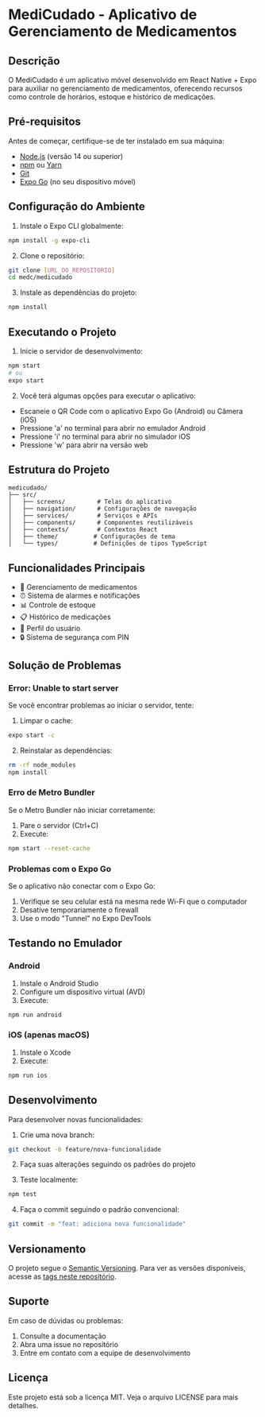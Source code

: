 # MediCudado - Aplicativo de Gerenciamento de Medicamentos

## Descrição
O MediCudado é um aplicativo móvel desenvolvido em React Native + Expo para auxiliar no gerenciamento de medicamentos, oferecendo recursos como controle de horários, estoque e histórico de medicações.

## Pré-requisitos

Antes de começar, certifique-se de ter instalado em sua máquina:

- [Node.js](https://nodejs.org/) (versão 14 ou superior)
- [npm](https://www.npmjs.com/) ou [Yarn](https://yarnpkg.com/)
- [Git](https://git-scm.com/)
- [Expo Go](https://expo.dev/client) (no seu dispositivo móvel)

## Configuração do Ambiente

1. Instale o Expo CLI globalmente:
```bash
npm install -g expo-cli
```

2. Clone o repositório:
```bash
git clone [URL_DO_REPOSITORIO]
cd medc/medicudado
```

3. Instale as dependências do projeto:
```bash
npm install
```

## Executando o Projeto

1. Inicie o servidor de desenvolvimento:
```bash
npm start
# ou
expo start
```

2. Você terá algumas opções para executar o aplicativo:

- Escaneie o QR Code com o aplicativo Expo Go (Android) ou Câmera (iOS)
- Pressione 'a' no terminal para abrir no emulador Android
- Pressione 'i' no terminal para abrir no simulador iOS
- Pressione 'w' para abrir na versão web

## Estrutura do Projeto

```
medicudado/
├── src/
│   ├── screens/         # Telas do aplicativo
│   ├── navigation/      # Configurações de navegação
│   ├── services/        # Serviços e APIs
│   ├── components/      # Componentes reutilizáveis
│   ├── contexts/        # Contextos React
│   ├── theme/          # Configurações de tema
│   └── types/          # Definições de tipos TypeScript
```

## Funcionalidades Principais

- 📱 Gerenciamento de medicamentos
- ⏰ Sistema de alarmes e notificações
- 📊 Controle de estoque
- 📋 Histórico de medicações
- 👤 Perfil do usuário
- 🔒 Sistema de segurança com PIN

## Solução de Problemas

### Error: Unable to start server
Se você encontrar problemas ao iniciar o servidor, tente:
1. Limpar o cache:
```bash
expo start -c
```

2. Reinstalar as dependências:
```bash
rm -rf node_modules
npm install
```

### Erro de Metro Bundler
Se o Metro Bundler não iniciar corretamente:
1. Pare o servidor (Ctrl+C)
2. Execute:
```bash
npm start --reset-cache
```

### Problemas com o Expo Go
Se o aplicativo não conectar com o Expo Go:
1. Verifique se seu celular está na mesma rede Wi-Fi que o computador
2. Desative temporariamente o firewall
3. Use o modo "Tunnel" no Expo DevTools

## Testando no Emulador

### Android
1. Instale o Android Studio
2. Configure um dispositivo virtual (AVD)
3. Execute:
```bash
npm run android
```

### iOS (apenas macOS)
1. Instale o Xcode
2. Execute:
```bash
npm run ios
```

## Desenvolvimento

Para desenvolver novas funcionalidades:

1. Crie uma nova branch:
```bash
git checkout -b feature/nova-funcionalidade
```

2. Faça suas alterações seguindo os padrões do projeto

3. Teste localmente:
```bash
npm test
```

4. Faça o commit seguindo o padrão convencional:
```bash
git commit -m "feat: adiciona nova funcionalidade"
```

## Versionamento

O projeto segue o [Semantic Versioning](https://semver.org/). Para ver as versões disponíveis, acesse as [tags neste repositório](URL_DO_REPOSITORIO/tags).

## Suporte

Em caso de dúvidas ou problemas:
1. Consulte a documentação
2. Abra uma issue no repositório
3. Entre em contato com a equipe de desenvolvimento

## Licença

Este projeto está sob a licença MIT. Veja o arquivo LICENSE para mais detalhes.
